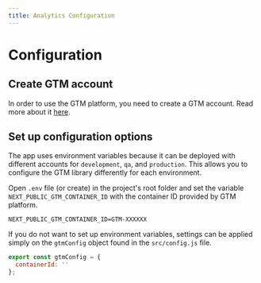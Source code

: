 ```yaml
---
title: Analytics Configuration
---
```


# Configuration

## Create GTM account

In order to use the GTM platform, you need to create a GTM account. Read more about it
[here](https://support.google.com/tagmanager/answer/6103696?hl=en#install&zippy=%2Cweb-pages).

## Set up configuration options

The app uses environment variables because it can be deployed with different accounts
for `development`, `qa`, and `production`. This allows you to configure the GTM library differently
for each environment.

Open `.env` file (or create) in the project's root folder and set the
variable `NEXT_PUBLIC_GTM_CONTAINER_ID` with the container ID provided by GTM platform.

```shell
NEXT_PUBLIC_GTM_CONTAINER_ID=GTM-XXXXXX
```

If you do not want to set up environment variables, settings can be applied simply on
the `gtmConfig` object found in the `src/config.js` file.

```js
export const gtmConfig = {
  containerId: ''
};
```
